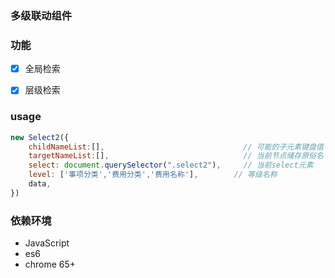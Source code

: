### 多级联动组件

### 功能
- [x] 全局检索
- [x] 层级检索


### usage

```js
new Select2({
    childNameList:[],                               // 可能的子元素键盘值
    targetNameList:[],                              // 当前节点储存原俗名
    select: document.querySelector(".select2"),     // 当前select元素
    level: ['事项分类','费用分类','费用名称'],        // 等级名称
    data,
})
```

### 依赖环境
- JavaScript
- es6
- chrome 65+